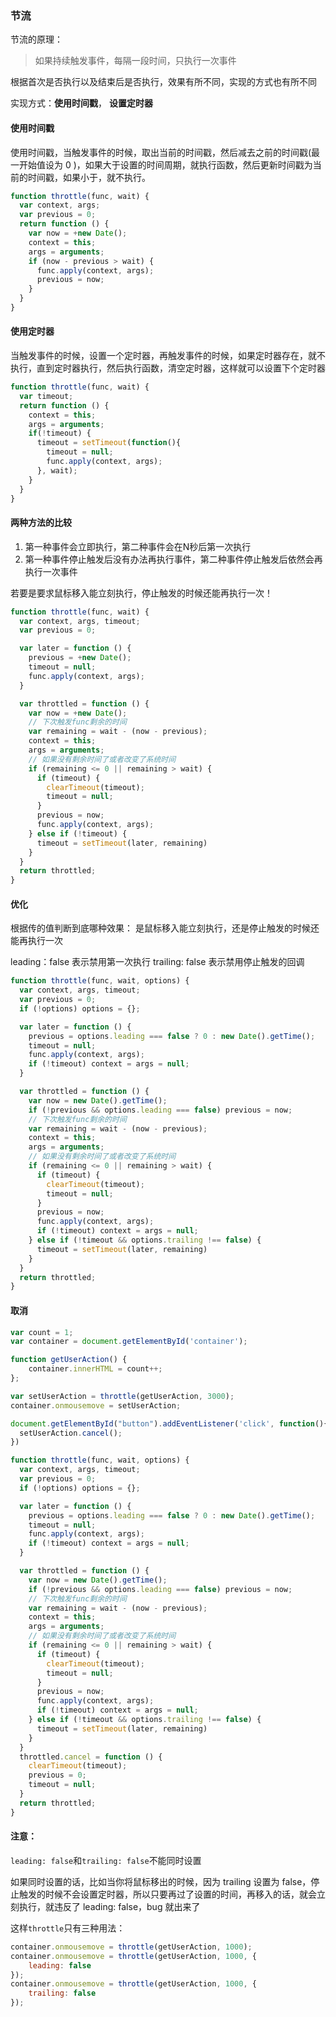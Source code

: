 ### 节流

节流的原理：

> 如果持续触发事件，每隔一段时间，只执行一次事件

根据首次是否执行以及结束后是否执行，效果有所不同，实现的方式也有所不同

实现方式：**使用时间戳**， **设置定时器**

#### 使用时间戳

使用时间戳，当触发事件的时候，取出当前的时间戳，然后减去之前的时间戳(最一开始值设为 0 )，如果大于设置的时间周期，就执行函数，然后更新时间戳为当前的时间戳，如果小于，就不执行。

```js
function throttle(func, wait) {
  var context, args;
  var previous = 0;
  return function () {
    var now = +new Date();
    context = this;
    args = arguments;
    if (now - previous > wait) {
      func.apply(context, args);
      previous = now;
    }
  }
}
```

#### 使用定时器

当触发事件的时候，设置一个定时器，再触发事件的时候，如果定时器存在，就不执行，直到定时器执行，然后执行函数，清空定时器，这样就可以设置下个定时器

```js
function throttle(func, wait) {
  var timeout;
  return function () {
    context = this;
    args = arguments;
    if(!timeout) {
      timeout = setTimeout(function(){
        timeout = null;
        func.apply(context, args);
      }, wait);
    }
  }
}
```

#### 两种方法的比较
1. 第一种事件会立即执行，第二种事件会在N秒后第一次执行
2. 第一种事件停止触发后没有办法再执行事件，第二种事件停止触发后依然会再执行一次事件

若要是要求鼠标移入能立刻执行，停止触发的时候还能再执行一次！

```js
function throttle(func, wait) {
  var context, args, timeout;
  var previous = 0;

  var later = function () {
    previous = +new Date();
    timeout = null;
    func.apply(context, args);
  }

  var throttled = function () {
    var now = +new Date();
    // 下次触发func剩余的时间
    var remaining = wait - (now - previous);
    context = this;
    args = arguments;
    // 如果没有剩余时间了或者改变了系统时间
    if (remaining <= 0 || remaining > wait) {
      if (timeout) {
        clearTimeout(timeout);
        timeout = null;
      }
      previous = now;
      func.apply(context, args);
    } else if (!timeout) {
      timeout = setTimeout(later, remaining)
    }
  }
  return throttled;
}
```

#### 优化

根据传的值判断到底哪种效果：
是鼠标移入能立刻执行，还是停止触发的时候还能再执行一次

leading：false 表示禁用第一次执行
trailing: false 表示禁用停止触发的回调

```js
function throttle(func, wait, options) {
  var context, args, timeout;
  var previous = 0;
  if (!options) options = {};

  var later = function () {
    previous = options.leading === false ? 0 : new Date().getTime();
    timeout = null;
    func.apply(context, args);
    if (!timeout) context = args = null;
  }

  var throttled = function () {
    var now = new Date().getTime();
    if (!previous && options.leading === false) previous = now;
    // 下次触发func剩余的时间
    var remaining = wait - (now - previous);
    context = this;
    args = arguments;
    // 如果没有剩余时间了或者改变了系统时间
    if (remaining <= 0 || remaining > wait) {
      if (timeout) {
        clearTimeout(timeout);
        timeout = null;
      }
      previous = now;
      func.apply(context, args);
      if (!timeout) context = args = null;
    } else if (!timeout && options.trailing !== false) {
      timeout = setTimeout(later, remaining)
    }
  }
  return throttled;
}
```

#### 取消

```js
var count = 1;
var container = document.getElementById('container');

function getUserAction() {
    container.innerHTML = count++;
};

var setUserAction = throttle(getUserAction, 3000);
container.onmousemove = setUserAction;

document.getElementById("button").addEventListener('click', function(){
  setUserAction.cancel();
})

function throttle(func, wait, options) {
  var context, args, timeout;
  var previous = 0;
  if (!options) options = {};

  var later = function () {
    previous = options.leading === false ? 0 : new Date().getTime();
    timeout = null;
    func.apply(context, args);
    if (!timeout) context = args = null;
  }

  var throttled = function () {
    var now = new Date().getTime();
    if (!previous && options.leading === false) previous = now;
    // 下次触发func剩余的时间
    var remaining = wait - (now - previous);
    context = this;
    args = arguments;
    // 如果没有剩余时间了或者改变了系统时间
    if (remaining <= 0 || remaining > wait) {
      if (timeout) {
        clearTimeout(timeout);
        timeout = null;
      }
      previous = now;
      func.apply(context, args);
      if (!timeout) context = args = null;
    } else if (!timeout && options.trailing !== false) {
      timeout = setTimeout(later, remaining)
    }
  }
  throttled.cancel = function () {
    clearTimeout(timeout);
    previous = 0;
    timeout = null;
  }
  return throttled;
}
```

#### 注意：

`leading: false`和`trailing: false`不能同时设置

如果同时设置的话，比如当你将鼠标移出的时候，因为 trailing 设置为 false，停止触发的时候不会设置定时器，所以只要再过了设置的时间，再移入的话，就会立刻执行，就违反了 leading: false，bug 就出来了

这样`throttle`只有三种用法：

```js
container.onmousemove = throttle(getUserAction, 1000);
container.onmousemove = throttle(getUserAction, 1000, {
    leading: false
});
container.onmousemove = throttle(getUserAction, 1000, {
    trailing: false
});
```


